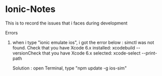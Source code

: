 # Ionic-Notes
This is to record the issues that i faces during development


Errors
01. when i type "ionic emulate ios", i got the error below :
    simctl was not found.
    Check that you have Xcode 6.x installed:
	    xcodebuild --versionCheck that you have Xcode 6.x selected:
	    xcode-select --print-path
	    
    Solution : open Terminal, type "npm update -g ios-sim"
    
